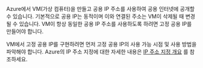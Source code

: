 Azure에서 VM(가상 컴퓨터)을 만들고 공용 IP 주소를 사용하여 공용 인터넷에 공개할 수 있습니다. 기본적으로 공용 IP는 동적이며 이와 연결된 주소는 VM이 삭제될 때 변경될 수 있습니다. VM이 항상 동일한 공용 IP 주소를 사용하도록 하려면 고정 공용 IP를 만들어야 합니다. 

VM에서 고정 공용 IP를 구현하려면 먼저 고정 공용 IP의 사용 가능 시점 및 사용 방법을 파악해야 합니다. Azure의 IP 주소 지정에 대한 자세한 내용은 [IP 주소 지정 개요](../articles/virtual-network/virtual-network-ip-addresses-overview-arm.md) 를 참조하세요.



<!--HONumber=Nov16_HO3-->


